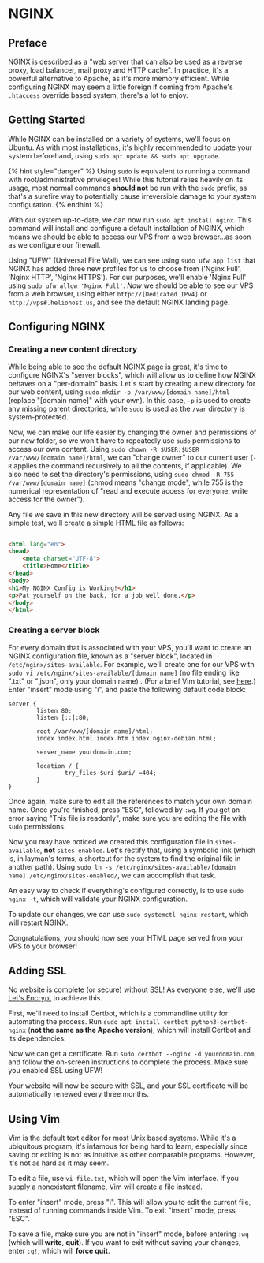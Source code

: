 # NGINX

## Preface

NGINX is described as a "web server that can also be used as a reverse proxy, load balancer, mail proxy and HTTP cache".
In practice, it's a powerful alternative to Apache, as it's more memory efficient. While configuring NGINX may seem a
little foreign if coming from Apache's `.htaccess` override based system, there's a lot to enjoy.

## Getting Started

While NGINX can be installed on a variety of systems, we'll focus on Ubuntu. As with most installations, it's highly
recommended to update your system beforehand, using `sudo apt update && sudo apt upgrade`.

{% hint style="danger" %} Using `sudo` is equivalent to running a command with root/administrative privileges! While
this tutorial relies heavily on its usage, most normal commands **should not** be run with the `sudo` prefix, as that's
a surefire way to potentially cause irreversible damage to your system configuration. {% endhint %}

With our system up-to-date, we can now run `sudo apt install nginx`. This command will install and configure a default
installation of NGINX, which means we should be able to access our VPS from a web browser...as soon as we configure our
firewall.

Using "UFW" (Universal Fire Wall), we can see using `sudo ufw app list` that NGINX has added three new profiles for us
to choose from ('Nginx Full', 'Nginx HTTP', 'Nginx HTTPS'). For our purposes, we'll enable 'Nginx Full'
using `sudo ufw allow 'Nginx Full'`. *Now* we should be able to see our VPS from a web browser, using
either `http://[Dedicated IPv4]` or `http://vps#.heliohost.us`, and see the default NGINX landing page.

## Configuring NGINX

### Creating a new content directory

While being able to see the default NGINX page is great, it's time to configure NGINX's "server blocks", which will
allow us to define how NGINX behaves on a "per-domain" basis. Let's start by creating a new directory for our web
content, using `sudo mkdir -p /var/www/[domain name]/html` (replace "[domain name]" with your own). In this case, `-p`
is used to create any missing parent directories, while `sudo` is used as the `/var` directory is system-protected.

Now, we can make our life easier by changing the owner and permissions of our new folder, so we won't have to repeatedly
use `sudo` permissions to access our own content. Using `sudo chown -R $USER:$USER /var/www/[domain name]/html`, we
can "change owner" to our current user (`-R` applies the command recursively to all the contents, if applicable). We
also need to set the directory's permissions, using `sudo chmod -R 755 /var/www/[domain name]` (chmod means "change
mode", while 755 is the numerical representation of "read and execute access for everyone, write access for the owner").

Any file we save in this new directory will be served using NGINX. As a simple test, we'll create a simple HTML file as
follows:

```html

<html lang="en">
<head>
    <meta charset="UTF-8">
    <title>Home</title>
</head>
<body>
<h1>My NGINX Config is Working!</h1>
<p>Pat yourself on the back, for a job well done.</p>
</body>
</html>
```

### Creating a server block

For every domain that is associated with your VPS, you'll want to create an NGINX configuration file, known as a "server
block", located in `/etc/nginx/sites-available`. For example, we'll create one for our VPS
with `sudo vi /etc/nginx/sites-available/[domain name]` (no file ending like ".txt" or ".json", only your domain name)
. (For a brief Vim tutorial, see [here](#using-vim).) Enter "insert" mode using "i", and paste the following default
code block:

```
server {
        listen 80;
        listen [::]:80;

        root /var/www/[domain name]/html;
        index index.html index.htm index.nginx-debian.html;

        server_name yourdomain.com;

        location / {
                try_files $uri $uri/ =404;
        }
}

```

Once again, make sure to edit all the references to match your own domain name. Once you're finished, press "ESC",
followed by `:wq`. If you get an error saying "This file is readonly", make sure you are editing the file with `sudo`
permissions.

Now you may have noticed we created this configuration file in `sites-available`, **not** `sites-enabled`. Let's rectify
that, using a symbolic link (which is, in layman's terms, a shortcut for the system to find the original file in another
path). Using `sudo ln -s /etc/nginx/sites-available/[domain name] /etc/nginx/sites-enabled/`, we can accomplish that
task.

An easy way to check if everything's configured correctly, is to use `sudo nginx -t`, which will validate your NGINX
configuration.

To update our changes, we can use `sudo systemctl nginx restart`, which will restart NGINX.

Congratulations, you should now see your HTML page served from your VPS to your browser!

## Adding SSL

No website is complete (or secure) without SSL! As everyone else, we'll use [Let's Encrypt](https://letsencrypt.org/) to achieve this.

First, we'll need to install Certbot, which is a commandline utility for automating the process. Run `sudo apt install certbot python3-certbot-nginx` (**not the same as the Apache version**), which will install Certbot and its dependencies.

Now we can get a certificate. Run `sudo certbot --nginx -d yourdomain.com`, and follow the on-screen instructions to complete the process. Make sure you enabled SSL using UFW!

Your website will now be secure with SSL, and your SSL certificate will be automatically renewed every three months.

## Using Vim

Vim is the default text editor for most Unix based systems. While it's a ubiquitous program, it's infamous for being
hard to learn, especially since saving or exiting is not as intuitive as other comparable programs. However, it's not as
hard as it may seem.

To edit a file, use `vi file.txt`, which will open the Vim interface. If you supply a nonexistent filename, Vim will
create a file instead.

To enter "insert" mode, press "i". This will allow you to edit the current file, instead of running commands inside Vim.
To exit "insert" mode, press "ESC".

To save a file, make sure you are not in "insert" mode, before entering `:wq` (which will **write**, **quit**). If you
want to exit without saving your changes, enter `:q!`, which will **force quit**.
